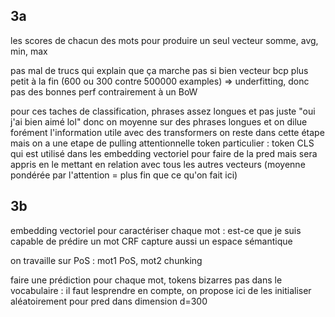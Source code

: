 
## 3a
 les scores de chacun des mots pour produire un seul vecteur
somme, avg, min, max

pas mal de trucs qui explain que ça marche pas si bien
vecteur bcp plus petit à la fin (600 ou 300 contre 500000 examples) => underfitting, donc pas des bonnes perf contrairement à un BoW 

pour ces taches de classification, phrases assez longues et pas juste "oui j'ai bien aimé lol" donc on moyenne sur des phrases longues et on dilue forément l'information utile
avec des transformers on reste dans cette étape mais on a une etape de pulling attentionnelle 
token particulier : token CLS qui est utilisé dans les embedding vectoriel pour faire de la pred mais sera appris en le mettant en relation avec tous les autres vecteurs (moyenne pondérée par l'attention = plus fin que ce qu'on fait ici)

## 3b
embedding vectoriel pour caractériser chaque mot : est-ce que je suis capable de prédire un mot 
CRF
capture aussi un espace sémantique 


on travaille sur PoS : mot1 PoS, mot2 chunking

faire une prédiction pour chaque mot, tokens bizarres pas dans le vocabulaire : il faut lesprendre en compte, on propose ici de les initialiser aléatoirement pour pred dans dimension d=300
